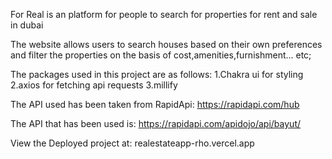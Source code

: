 
For Real is an platform for people to search for properties for rent and sale in dubai 

The website allows users to search houses based on their own preferences and filter the properties on the basis of
cost,amenities,furnishment... etc;


The packages used in this project are as follows:
1.Chakra ui for styling
2.axios for fetching api requests
3.millify



The API used has been taken from RapidApi:
https://rapidapi.com/hub

The API that has been used is:
https://rapidapi.com/apidojo/api/bayut/


View the Deployed project at:
realestateapp-rho.vercel.app






